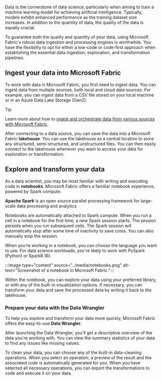Data is the cornerstone of data science, particularly when aiming to train a machine learning model for achieving artificial intelligence. Typically, models exhibit enhanced performance as the training dataset size increases. In addition to the quantity of data, the quality of the data is equally crucial.

To guarantee both the quality and quantity of your data, using Microsoft Fabric's robust data ingestion and processing engines is worthwhile. You have the flexibility to opt for either a low-code or code-first approach when establishing the essential data ingestion, exploration, and transformation pipelines.

## Ingest your data into Microsoft Fabric

To work with data in Microsoft Fabric, you first need to ingest data. You can ingest data from multiple sources, both local and cloud data sources. For example, you can ingest data from a CSV file stored on your local machine or in an Azure Data Lake Storage (Gen2).

> [!Tip]
> Learn more about how to [ingest and orchestrate data from various sources with Microsoft Fabric](/training/paths/ingest-data-with-microsoft-fabric/?azure-portal=true).

After connecting to a data source, you can save the data into a Microsoft Fabric **lakehouse**. You can use the lakehouse as a central location to store any structured, semi-structured, and unstructured files. You can then easily connect to the lakehouse whenever you want to access your data for exploration or transformation.

## Explore and transform your data

As a data scientist, you may be most familiar with writing and executing code in **notebooks**. Microsoft Fabric offers a familiar notebook experience, powered by Spark compute.

**Apache Spark** is an open source parallel processing framework for large-scale data processing and analytics.

Notebooks are automatically attached to Spark compute. When you run a cell in a notebook for the first time, a new Spark session starts. The session persists when you run subsequent cells. The Spark session will automatically stop after some time of inactivity to save costs. You can also manually stop the session.

When you're working in a notebook, you can choose the language you want to use. For data science workloads, you're likely to work with PySpark (Python) or SparkR (R).

:::image type="content" source="../media/notebooks.png" alt-text="Screenshot of a notebook in Microsoft Fabric.":::

Within the notebook, you can explore your data using your preferred library, or with any of the built-in visualization options. If necessary, you can transform your data and save the processed data by writing it back to the lakehouse.

### Prepare your data with the Data Wrangler

To help you explore and transform your data more quickly, Microsoft Fabric offers the easy-to-use **Data Wrangler**.

After launching the Data Wrangler, you'll get a descriptive overview of the data you're working with. You can view the summary statistics of your data to find any issues like missing values.

To clean your data, you can choose any of the built-in data-cleaning operations. When you select an operation, a preview of the result and the associated code is automatically generated for you. When you have selected all necessary operations, you can export the transformations to code and execute it on your data.

